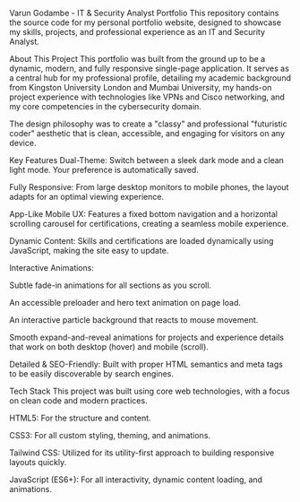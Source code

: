 Varun Godambe - IT & Security Analyst Portfolio
This repository contains the source code for my personal portfolio website, designed to showcase my skills, projects, and professional experience as an IT and Security Analyst.

About This Project
This portfolio was built from the ground up to be a dynamic, modern, and fully responsive single-page application. It serves as a central hub for my professional profile, detailing my academic background from Kingston University London and Mumbai University, my hands-on project experience with technologies like VPNs and Cisco networking, and my core competencies in the cybersecurity domain.

The design philosophy was to create a "classy" and professional "futuristic coder" aesthetic that is clean, accessible, and engaging for visitors on any device.

Key Features
Dual-Theme: Switch between a sleek dark mode and a clean light mode. Your preference is automatically saved.

Fully Responsive: From large desktop monitors to mobile phones, the layout adapts for an optimal viewing experience.

App-Like Mobile UX: Features a fixed bottom navigation and a horizontal scrolling carousel for certifications, creating a seamless mobile experience.

Dynamic Content: Skills and certifications are loaded dynamically using JavaScript, making the site easy to update.

Interactive Animations:

Subtle fade-in animations for all sections as you scroll.

An accessible preloader and hero text animation on page load.

An interactive particle background that reacts to mouse movement.

Smooth expand-and-reveal animations for projects and experience details that work on both desktop (hover) and mobile (scroll).

Detailed & SEO-Friendly: Built with proper HTML semantics and meta tags to be easily discoverable by search engines.

Tech Stack
This project was built using core web technologies, with a focus on clean code and modern practices.

HTML5: For the structure and content.

CSS3: For all custom styling, theming, and animations.

Tailwind CSS: Utilized for its utility-first approach to building responsive layouts quickly.

JavaScript (ES6+): For all interactivity, dynamic content loading, and animations.
